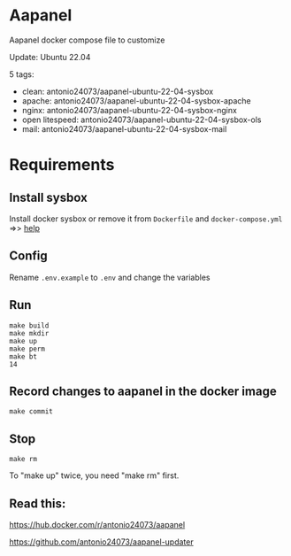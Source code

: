 # Aapanel

Aapanel docker compose file to customize

Update: Ubuntu 22.04

5 tags:

- clean: antonio24073/aapanel-ubuntu-22-04-sysbox
- apache: antonio24073/aapanel-ubuntu-22-04-sysbox-apache
- nginx: antonio24073/aapanel-ubuntu-22-04-sysbox-nginx
- open litespeed: antonio24073/aapanel-ubuntu-22-04-sysbox-ols
- mail: antonio24073/aapanel-ubuntu-22-04-sysbox-mail

# Requirements

## Install sysbox

Install docker sysbox or remove it from `Dockerfile` and `docker-compose.yml` =>> [help](https://github.com/antonio24073/aapanel-ubuntu-22-04-sysbox/tree/main/docs)

## Config

Rename `.env.example` to `.env` and change the variables

## Run

```
make build
make mkdir
make up
make perm
make bt
14
```

## Record changes to aapanel in the docker image

```
make commit
```

## Stop

```
make rm
```
To "make up" twice, you need "make rm" first.

## Read this:

https://hub.docker.com/r/antonio24073/aapanel

https://github.com/antonio24073/aapanel-updater
